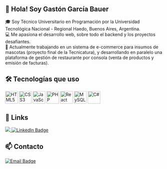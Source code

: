 ## 👋 Hola! Soy Gastón García Bauer

🎓 Soy Técnico Universitario en Programación por la Universidad Tecnológica Nacional - Regional Haedo, Buenos Aires, Argentina.  
💻 Me apasiona el desarrollo web, sobre todo el backend y los proyectos desafiantes.  
🚀 Actualmente trabajando en un sistema de e-commerce para insumos de mascotas (proyecto final de la Tecnicatura), y desarrollando en paralelo una plataforma de gestión de restaurante por consola (venta de productos y emisión de facturas).  

## 🛠️ Tecnologías que uso

<p align="left">
  <img src="https://cdn.jsdelivr.net/gh/devicons/devicon/icons/html5/html5-original.svg" height="40" alt="HTML5" />
  <img src="https://cdn.jsdelivr.net/gh/devicons/devicon/icons/css3/css3-original.svg" height="40" alt="CSS3" />
  <img src="https://cdn.jsdelivr.net/gh/devicons/devicon/icons/javascript/javascript-original.svg" height="40" alt="JavaScript" />
  <img src="https://cdn.jsdelivr.net/gh/devicons/devicon/icons/php/php-original.svg" height="40" alt="PHP" />
  <img src="https://cdn.jsdelivr.net/gh/devicons/devicon/icons/react/react-original.svg" height="40" alt="React" />
  <img src="https://cdn.jsdelivr.net/gh/devicons/devicon/icons/mysql/mysql-original.svg" height="40" alt="MySQL" />
  <img src="https://cdn.jsdelivr.net/gh/devicons/devicon/icons/csharp/csharp-original.svg" height="40" alt="C#" />
</p>

## 🔗 Links

<p align="left">
  <a href="https://gastongarciabauer.netlify.app" target="_blank">
    <img src="https://img.shields.io/badge/Website-GASTONGARCIABAUER-orange?style=for-the-badge&logo=googlechrome&logoColor=white" />
  </a>
  <a href="https://www.linkedin.com/in/gaston-garcia-bauer" target="_blank">
    <img src="https://img.shields.io/badge/LinkedIn-@GASTONGARCIABAUER-blue?style=for-the-badge&labelColor=gray&logo=linkedin&logoColor=white" alt="LinkedIn Badge"/>
  </a>
</p>

## 📫 Contacto

<p align="left">
  <a href="mailto:gaston.garcia.bauer89@gmail.com">
    <img src="https://img.shields.io/badge/gaston.garcia.bauer89@gmail.com-EMAIL-EA4335?style=for-the-badge&labelColor=black&logo=gmail&logoColor=white" alt="Email Badge"/>
  </a>
</p>

